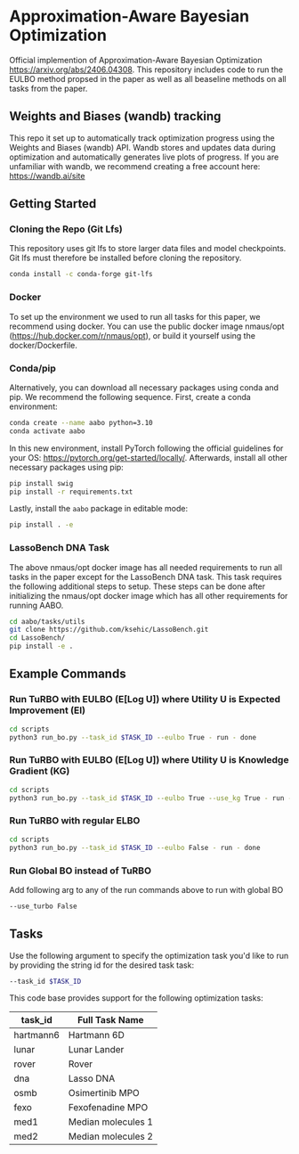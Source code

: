 # Approximation-Aware Bayesian Optimization

Official implemention of Approximation-Aware Bayesian Optimization https://arxiv.org/abs/2406.04308. 
This repository includes code to run the EULBO method propsed in the paper as well as all beaseline methods on all tasks from the paper. 

## Weights and Biases (wandb) tracking
This repo it set up to automatically track optimization progress using the Weights and Biases (wandb) API. Wandb stores and updates data during optimization and automatically generates live plots of progress. If you are unfamiliar with wandb, we recommend creating a free account here:
https://wandb.ai/site

## Getting Started

### Cloning the Repo (Git Lfs)
This repository uses git lfs to store larger data files and model checkpoints. Git lfs must therefore be installed before cloning the repository. 

```Bash
conda install -c conda-forge git-lfs
```

### Docker
To set up the environment we used to run all tasks for this paper, we recommend using docker. 
You can use the public docker image nmaus/opt (https://hub.docker.com/r/nmaus/opt), or build it yourself using the docker/Dockerfile. 

### Conda/pip
Alternatively, you can download all necessary packages using conda and pip. We recommend the following sequence.
First, create a conda environment:
```Bash
conda create --name aabo python=3.10
conda activate aabo
```
In this new environment, install PyTorch following the official guidelines for your OS: https://pytorch.org/get-started/locally/.
Afterwards, install all other necessary packages using pip:
```Bash
pip install swig
pip install -r requirements.txt
```
Lastly, install the `aabo` package in editable mode:
```Bash
pip install . -e
```

### LassoBench DNA Task
The above nmaus/opt docker image has all needed requirements to run all tasks in the paper except for the LassoBench DNA task. This task requires the following additional steps to setup. These steps can be done after initializing the nmaus/opt docker image which has all other requirements for running AABO. 

```Bash
cd aabo/tasks/utils
git clone https://github.com/ksehic/LassoBench.git
cd LassoBench/
pip install -e .
```

## Example Commands

### Run TuRBO with EULBO (E[Log U]) where Utility U is Expected Improvement (EI)
```Bash
cd scripts 
python3 run_bo.py --task_id $TASK_ID --eulbo True - run - done 
```

### Run TuRBO with EULBO (E[Log U]) where Utility U is Knowledge Gradient (KG)
```Bash 
cd scripts 
python3 run_bo.py --task_id $TASK_ID --eulbo True --use_kg True - run - done 
```

### Run TuRBO with regular ELBO 
```Bash 
cd scripts 
python3 run_bo.py --task_id $TASK_ID --eulbo False - run - done 
```

### Run Global BO instead of TuRBO 
Add following arg to any of the run commands above to run with global BO

```Bash
--use_turbo False
```

## Tasks 

Use the following argument to specify the optimization task you'd like to run by providing the string id for the desired task task:

```Bash
--task_id $TASK_ID
```

This code base provides support for the following optimization tasks:

| task_id | Full Task Name     |
|---------|--------------------|
|  hartmann6 | Hartmann 6D     |
|  lunar     | Lunar Lander    |
|  rover     | Rover           |
|  dna       | Lasso DNA       |
|  osmb      | Osimertinib MPO    |
|  fexo      | Fexofenadine MPO   |
|  med1      | Median molecules 1 |
|  med2      | Median molecules 2 |
